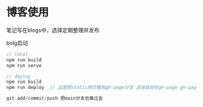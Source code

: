 # 博客使用
笔记写在blogs中，选择定期整理并发布

bolg启动
```cpp
// local
npm run build
npm run serve

// deploy
npm run build
npm run deploy  // 这是把static网页推到gh-page分支 这会自动在gh-page gh-page git add/commit/push

git add/commit/push 把main分支也推过去
```
